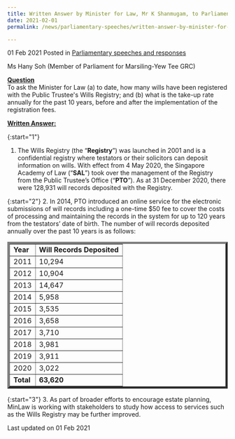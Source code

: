 ```yaml
---
title: Written Answer by Minister for Law, Mr K Shanmugam, to Parliamentary Question on Number of Wills Registered with Public Trustee’s Wills Registry Annually for Past 10 Years Before and After Implementation of Registration Fees 
date: 2021-02-01
permalink: /news/parliamentary-speeches/written-answer-by-minister-for-law-mr-k-shanmugam-to-pq-on-public-trustee-wills-registry-past-10-years/

---
```


01 Feb 2021 Posted in [Parliamentary speeches and responses](/news/parliamentary-speeches)

Ms Hany Soh (Member of Parliament for Marsiling-Yew Tee GRC) 

**<b><u>Question</u></b>**  
To ask the Minister for Law (a) to date, how many  wills have been registered with the Public Trustee's Wills Registry;	and (b) what is the take-up rate annually for the past 10 years, before and after the implementation of the registration fees.

**<b><u>Written Answer:</u></b>**  

{:start="1"}
1. The Wills Registry (the “<b>Registry</b>”) was launched in 2001 and is a confidential registry where testators or their solicitors can deposit information on wills. With effect from 4 May 2020, the Singapore Academy of Law (“<b>SAL</b>”) took over the management of the Registry from the Public Trustee’s Office (“<b>PTO</b>”).  As at 31 December 2020, there were 128,931 will records deposited with the Registry. 

{:start="2"}
2. In 2014, PTO introduced an online service for the electronic submissions of will records including a one-time $50 fee to cover the costs of processing and maintaining the records in the system for up to 120 years from the testators’ date of birth. The number of will records deposited annually over the past 10 years is as follows: 

<TABLE BORDER="5">
<TR>  
<TD><b>Year</b></TD>  
<TD><b>Will Records Deposited</b></TD>
<TR> 
<TD>2011</TD>
<TD>10,294</TD>
</TR> 
<TD>2012</TD>  
<TD>10,904</TD>
<TR> 
<TD>2013</TD>
<TD>14,647</TD>
</TR> 
<TR> 
<TD>2014</TD>
<TD>5,958</TD>
</TR> 
<TR> 
<TD>2015</TD>
<TD>3,535</TD>
</TR> 
<TR> 
<TD>2016</TD>
<TD>3,658</TD>
</TR> 
<TR> 
<TD>2017</TD>
<TD>3,710</TD>
</TR> 
<TR> 
<TD>2018</TD>
<TD>3,981</TD>
</TR> 
<TR> 
<TD>2019</TD>
<TD>3,911</TD>
</TR> 
<TR> 
<TD>2020</TD>
<TD>3,022</TD>
</TR> 
<TR> 
<TD><b>Total</b></TD>
<TD><b>63,620</b></TD>
</TR> 
</TR>  
</TABLE>

{:start="3"}
3. As part of broader efforts to encourage estate planning, MinLaw is working with stakeholders to study how access to services such as the Wills Registry may be further improved.


<p class="right-side-updated">Last updated on 01 Feb 2021</p>
